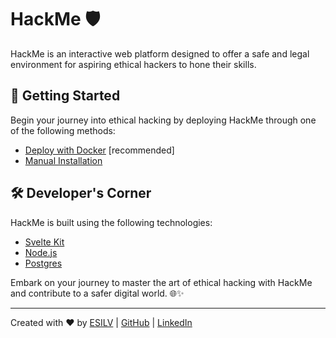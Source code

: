 # HackMe 🛡️

HackMe is an interactive web platform designed to offer a safe and legal environment for aspiring ethical hackers to hone their skills.

## 🚀 Getting Started

Begin your journey into ethical hacking by deploying HackMe through one of the following methods:

- [Deploy with Docker](Documentation/installation/docker.md) [recommended]
- [Manual Installation](Documentation/installation/manual.md)

## 🛠️ Developer's Corner

HackMe is built using the following technologies:

- [Svelte Kit](https://kit.svelte.dev/)
- [Node.js](https://nodejs.org/en/)
- [Postgres](https://www.postgresql.org/download/)

Embark on your journey to master the art of ethical hacking with HackMe and contribute to a safer digital world. 🌐✨

---

Created with ❤️ by [ESILV](https://www.esilv.fr/) | [GitHub](https://github.com/GuillaumeDorschner) | [LinkedIn](https://www.linkedin.com/in/guillaume-dorschner/)
